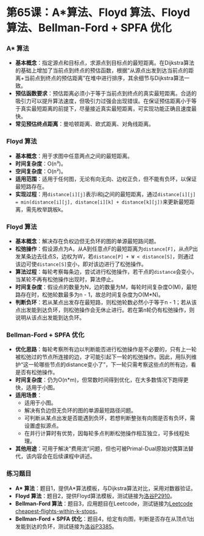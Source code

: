 # 第65课：A*算法、Floyd 算法、Floyd 算法、Bellman-Ford + SPFA 优化

### A* 算法

- **基本概念**：指定源点和目标点，求源点到目标点的最短距离。在Dijkstra算法的基础上增加了当前点到终点的预估函数，根据“从源点出发到达当前点的距离+当前点到终点的预估距离”在堆中进行排序，其余细节与Dijkstra算法一致。
- **预估函数要求**：预估距离必须小于等于当前点到终点的真实最短距离。合适的吸引力可以提升算法速度，但吸引力过强会出现错误。在保证预估距离小于等于真实最短距离的前提下，尽量接近真实最短距离，可实现功能正确且速度最快。
- **常见预估终点距离**：曼哈顿距离、欧式距离、对角线距离。

### Floyd 算法

- **基本概念**：用于求图中任意两点之间的最短距离。
- **时间复杂度**：O(n³)。
- **空间复杂度**：O(n²)。
- **适用范围**：适用于任何图，无论有向无向、边权正负，但不能有负环，以保证最短路存在。
- **实现过程**：用`distance[i][j]`表示i和j之间的最短距离，通过`distance[i][j] = min(distance[i][j], distance[i][k] + distance[k][j])`来更新最短距离，需先枚举跳板k。

### Floyd 算法

- **基本概念**：解决存在负权边但无负环的图的单源最短路问题。
- **松弛操作**：假设源点为A，从A到任意点F的最短距离为`distance[F]`，从点P出发某条边去往点S，边权为W，若`distance[P] + W < distance[S]`，则通过该边可使`distance[S]`变小，即对该边进行了松弛操作。
- **算法过程**：每轮考察每条边，尝试进行松弛操作，若干点的`distance`会变小，当某轮不再有松弛操作出现时，算法停止。
- **时间复杂度**：假设点的数量为N，边的数量为M，每轮时间复杂度O(M)，最短路存在时，松弛轮数最多为n - 1，故总时间复杂度为O(M*N)。
- **判断负环**：若从某点出发存在最短路，则松弛轮数必然小于等于n - 1；若从该点出发能到达负环，则松弛操作会无休止进行。若在第n轮仍有松弛操作，则说明从该点出发能到达负环。

### Bellman-Ford + SPFA 优化

- **优化思路**：每轮考察所有边以判断能否进行松弛操作是不必要的，只有上一轮被松弛过的节点所连接的边，才可能引起下一轮的松弛操作。因此，用队列维护“这一轮哪些节点的distance变小了”，下一轮只需考察这些点的所有边，看是否有松弛操作。
- **时间复杂度**：仍为O(n*m)，但常数时间得到优化，在大多数情况下跑得更快，适用于小图。
- **适用场景**：
  - 适用于小图。
  - 解决有负边但无负环的图的单源最短路径问题。
  - 可判断从某点出发是否能遇到负环，若想判断整张有向图是否有负环，需设置虚拟源点。
  - 在并行计算时有优势，因每轮多点判断松弛操作相互独立，可多线程处理。
- **其他用途**：可用于解决“费用流”问题，但也可被Primal-Dual原始对偶算法替代，该内容会在后续课程中讲述。

### 练习题目

- **A\* 算法**：题目1，提供A*算法模板，与Dijkstra算法对比，采用对数器验证。
- **Floyd 算法**：题目2，提供Floyd算法模板，测试链接为[洛谷P2910](https://www.luogu.com.cn/problem/P2910)。
- **Bellman-Ford 算法**：题目3，应用题目在Leetcode，测试链接为[Leetcode cheapest-flights-within-k-stops](https://leetcode.cn/problems/cheapest-flights-within-k-stops/)。
- **Bellman-Ford + SPFA 优化**：题目4，给定有向图，判断是否存在从顶点1出发能到达的负环，测试链接为[洛谷P3385](https://www.luogu.com.cn/problem/P3385)。